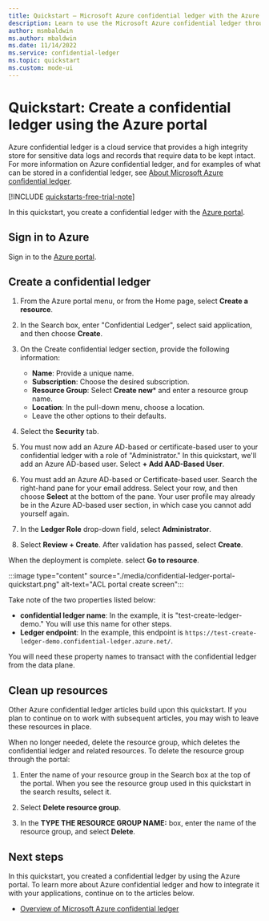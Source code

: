 ```yaml
---
title: Quickstart – Microsoft Azure confidential ledger with the Azure portal
description: Learn to use the Microsoft Azure confidential ledger through the Azure portal
author: msmbaldwin
ms.author: mbaldwin
ms.date: 11/14/2022
ms.service: confidential-ledger
ms.topic: quickstart
ms.custom: mode-ui
---
```


# Quickstart: Create a confidential ledger using the Azure portal

Azure confidential ledger is a cloud service that provides a high integrity store for sensitive data logs and records that require data to be kept intact. For more information on Azure confidential ledger, and for examples of what can be stored in a confidential ledger, see [About Microsoft Azure confidential ledger](overview.md).

[!INCLUDE [quickstarts-free-trial-note](../../includes/quickstarts-free-trial-note.md)]

In this quickstart, you create a confidential ledger with the [Azure portal](https://portal.azure.com). 

## Sign in to Azure

Sign in to the [Azure portal](https://portal.azure.com).

## Create a confidential ledger

1. From the Azure portal menu, or from the Home page, select **Create a resource**.

1. In the Search box, enter "Confidential Ledger", select said application, and then choose **Create**.

1. On the Create confidential ledger section, provide the following information:
    - **Name**: Provide a unique name.
    - **Subscription**: Choose the desired subscription.
    - **Resource Group**: Select **Create new*** and enter a resource group name.
    - **Location**: In the pull-down menu, choose a location.
    - Leave the other options to their defaults.
   
1. Select the **Security** tab.

1. You must now add an Azure AD-based or certificate-based user to your confidential ledger with a role of "Administrator." In this quickstart, we'll add an Azure AD-based user. Select **+ Add AAD-Based User**.

1. You must add an Azure AD-based or Certificate-based user. Search the right-hand pane for your email address. Select your row, and then choose **Select** at the bottom of the pane. Your user profile may already be in the Azure AD-based user section, in which case you cannot add yourself again.

1. In the **Ledger Role** drop-down field, select **Administrator**.

1. Select **Review + Create**. After validation has passed, select **Create**.

When the deployment is complete. select **Go to resource**.

:::image type="content" source="./media/confidential-ledger-portal-quickstart.png" alt-text="ACL portal create screen":::

Take note of the two properties listed below:
- **confidential ledger name**: In the example, it is "test-create-ledger-demo." You will use this name for other steps.
- **Ledger endpoint**: In the example, this endpoint is `https://test-create-ledger-demo.confidential-ledger.azure.net/`. 

You will need these property names to transact with the confidential ledger from the data plane.
 
## Clean up resources

Other Azure confidential ledger articles build upon this quickstart. If you plan to continue on to work with subsequent articles, you may wish to leave these resources in place. 

When no longer needed, delete the resource group, which deletes the confidential ledger and related resources. To delete the resource group through the portal:

1.	Enter the name of your resource group in the Search box at the top of the portal. When you see the resource group used in this quickstart in the search results, select it.

1.	Select **Delete resource group**.

1.	In the **TYPE THE RESOURCE GROUP NAME:** box, enter the name of the resource group, and select **Delete**.

## Next steps

In this quickstart, you created a confidential ledger by using the Azure portal. To learn more about Azure confidential ledger and how to integrate it with your applications, continue on to the articles below.

- [Overview of Microsoft Azure confidential ledger](overview.md)
